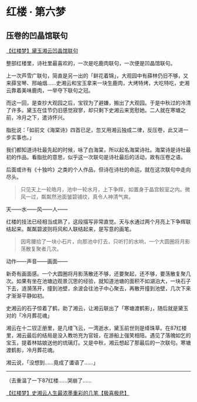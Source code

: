 # 红楼 · 第六梦



## 压卷的凹晶馆联句

[【红楼梦】黛玉湘云凹晶馆联句](http://www.bilibili.com/video/av7221177/?from=search&seid=6577472433920522982)

整部红楼里，诗社里最喜欢的，一次是吃鹿肉联句，一次便是凹晶馆联句。

上一次芦雪广联句，简直是另一出的「鲜花着锦」，大观园中有薛林仍旧不够，又来薛宝琴、邢岫烟……史湘云和宝玉拿来一块生鹿肉，大烤特烤，大吃特吃，史湘云靠着美味鹿肉，一举夺下联句之冠。

而这一回，是查抄大观园之后，宝钗为了避嫌，搬出了大观园。于是中秋过的冷清了许多。黛玉在佳节仍旧感觉寂寥，却只剩下史湘云来宽慰她。二人就在寒塘之前，冷月之下，遣诗怀兴。

脂批说：「如前文《海棠诗》四首已足，忽又用湘云独成二律，反压卷，此又进一步实事也。」

我们都知道诗社最先起的时候，咏了白海棠，所以起名海棠诗社。海棠诗是诗社最初的作品。看脂批的意思，似乎这一次联句是诗社最后的活动，故有压卷之语。

后面或许有《十独吟》之类的个人作品，但诗在诗社的命运，就在这次联句中走向尽头。

> 只见天上一轮皓月，池中一轮水月，上下争辉，如置身于晶宫鲛室之内。微风一过，粼粼然池面皱碧铺纹，真令人神清气爽。

天——水——风——人——

红楼的技法已经相当成熟了，这段描写非常直觉。天与水通过两个月亮上下争辉联结起来。粼粼碧波则将风和人联结起来，是写意的画笔。

> 因弯腰拾了一块小石片，向那池中打去，只听打的水响，一个大圆圈将月影荡散复聚者几次。

动作——声音——画面——

新奇有画面感。一个大圆圈将月影荡散还不够，还要聚起，还不够，要荡散复聚几次。如果有坐在池塘边观景沉思的经验，就知道池塘的面积不如湖泊大，一块石子下去，涟漪荡开，撞到池壁，余波会往池子中心聚去，再散开撞到池壁，几次下来才渐渐平静如初。

史湘云的石子惊着了鹤，助了湘云，让湘云联出了「寒塘渡鹤影」，随后就是黛玉对的「冷月葬花魂」

湘云在十二钗正册里，是几缕飞云，一湾逝水，黛玉前世则是绛珠草。在87红楼里，湘云最后的结局是没入教坊充为官妓，在游船上强笑相陪。遇见了落魄如乞的宝玉，提着林姑娘送他的琉璃灯。又是中秋，湘云想起了那最后的一次联句。寒塘渡鹤影，冷月葬花魂。

湘云说，「没想到……竟成了谶语了……」

----



（去重温了一下87红楼……哭崩了……

[【红楼梦】史湘云人生最浓墨重彩的几笔【极喜极悲】](http://www.bilibili.com/video/av8650727/)



